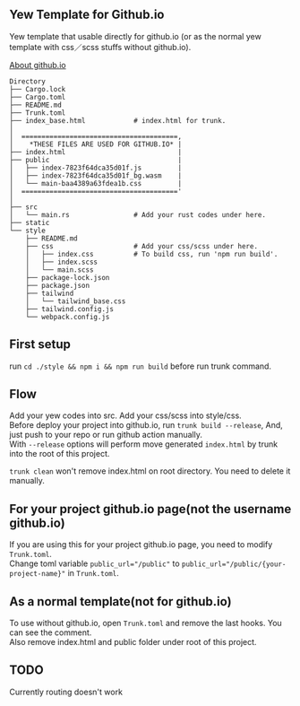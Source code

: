 ## Yew Template for Github.io
Yew template that usable directly for github.io (or as the normal yew template with css／scss stuffs without github.io).

[About github.io](https://pages.github.com/)  

```
Directory
├── Cargo.lock
├── Cargo.toml
├── README.md
├── Trunk.toml
├── index_base.html            # index.html for trunk.
│
│  =======================================,
│    *THESE FILES ARE USED FOR GITHUB.IO* |
├── index.html                            |
├── public                                |
│   ├── index-7823f64dca35d01f.js         |
│   ├── index-7823f64dca35d01f_bg.wasm    |
│   └── main-baa4389a63fdea1b.css         |
│  ======================================='
│
├── src
│   └── main.rs                # Add your rust codes under here.
├── static
└── style
    ├── README.md
    ├── css                    # Add your css/scss under here.
    │   ├── index.css          # To build css, run 'npm run build'.
    │   ├── index.scss
    │   └── main.scss
    ├── package-lock.json
    ├── package.json
    ├── tailwind
    │   └── tailwind_base.css
    ├── tailwind.config.js
    └── webpack.config.js
```

## First setup

run `cd ./style && npm i && npm run build` before run trunk command.

## Flow

Add your yew codes into src. Add your css/scss into style/css.   
Before deploy your project into github.io, run `trunk build --release`, And, just push to your repo or run github action manually.   
With `--release` options will perform move generated `index.html` by trunk into the root of this project.   

`trunk clean` won't remove index.html on root directory. You need to delete it manually.

## For your project github.io page(not the username github.io)

If you are using this for your project github.io page, you need to modify `Trunk.toml`.   
Change toml variable `public_url="/public"` to `public_url="/public/{your-project-name}"` in `Trunk.toml`.


## As a normal template(not for github.io)

To use without github.io, open `Trunk.toml` and remove the last hooks. You can see the comment.   
Also remove index.html and public folder under root of this project.


## TODO

Currently routing doesn't work
